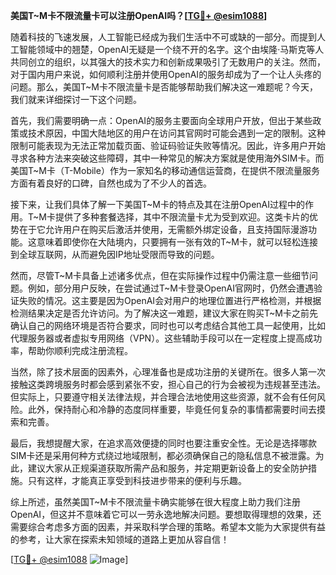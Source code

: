 **美国T~M卡不限流量卡可以注册OpenAI吗？[[TG💪+ @esim1088](https://t.me/s/esim1088)]**

随着科技的飞速发展，人工智能已经成为我们生活中不可或缺的一部分。而提到人工智能领域中的翘楚，OpenAI无疑是一个绕不开的名字。这个由埃隆·马斯克等人共同创立的组织，以其强大的技术实力和创新成果吸引了无数用户的关注。然而，对于国内用户来说，如何顺利注册并使用OpenAI的服务却成为了一个让人头疼的问题。那么，美国T~M卡不限流量卡是否能够帮助我们解决这一难题呢？今天，我们就来详细探讨一下这个问题。

首先，我们需要明确一点：OpenAI的服务主要面向全球用户开放，但出于某些政策或技术原因，中国大陆地区的用户在访问其官网时可能会遇到一定的限制。这种限制可能表现为无法正常加载页面、验证码验证失败等情况。因此，许多用户开始寻求各种方法来突破这些障碍，其中一种常见的解决方案就是使用海外SIM卡。而美国T~M卡（T-Mobile）作为一家知名的移动通信运营商，在提供不限流量服务方面有着良好的口碑，自然也成为了不少人的首选。

接下来，让我们具体了解一下美国T~M卡的特点及其在注册OpenAI过程中的作用。T~M卡提供了多种套餐选择，其中不限流量卡尤为受到欢迎。这类卡片的优势在于它允许用户在购买后激活并使用，无需额外绑定设备，且支持国际漫游功能。这意味着即使你在大陆境内，只要拥有一张有效的T~M卡，就可以轻松连接到全球互联网，从而避免因IP地址受限而导致的问题。

然而，尽管T~M卡具备上述诸多优点，但在实际操作过程中仍需注意一些细节问题。例如，部分用户反映，在尝试通过T~M卡登录OpenAI官网时，仍然会遭遇验证失败的情况。这主要是因为OpenAI会对用户的地理位置进行严格检测，并根据检测结果决定是否允许访问。为了解决这一难题，建议大家在购买T~M卡之前先确认自己的网络环境是否符合要求，同时也可以考虑结合其他工具一起使用，比如代理服务器或者虚拟专用网络（VPN）。这些辅助手段可以在一定程度上提高成功率，帮助你顺利完成注册流程。

当然，除了技术层面的因素外，心理准备也是成功注册的关键所在。很多人第一次接触这类跨境服务时都会感到紧张不安，担心自己的行为会被视为违规甚至违法。但实际上，只要遵守相关法律法规，并合理合法地使用这些资源，就不会有任何风险。此外，保持耐心和冷静的态度同样重要，毕竟任何复杂的事情都需要时间去摸索和完善。

最后，我想提醒大家，在追求高效便捷的同时也要注重安全性。无论是选择哪款SIM卡还是采用何种方式绕过地域限制，都必须确保自己的隐私信息不被泄露。为此，建议大家从正规渠道获取所需产品和服务，并定期更新设备上的安全防护措施。只有这样，才能真正享受到科技进步带来的便利与乐趣。

综上所述，虽然美国T~M卡不限流量卡确实能够在很大程度上助力我们注册OpenAI，但这并不意味着它可以一劳永逸地解决问题。要想取得理想的效果，还需要综合考虑多方面的因素，并采取科学合理的策略。希望本文能为大家提供有益的参考，让大家在探索未知领域的道路上更加从容自信！

[[TG💪+ @esim1088](https://t.me/s/esim1088) ![Image](https://i.postimg.cc/4NQfJmqS/Snipaste-2025-05-13-00-14-12.png)]